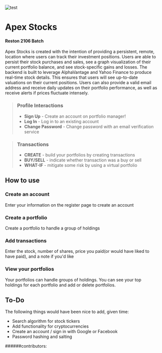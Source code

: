 ![test](https://i.imgur.com/bJmwANo.png)
# Apex Stocks
#### Reston 2106 Batch
Apex Stocks is created with the intention of providing a persistent, remote, location where users can track their investment 
positions. Users are able to persist their stock purchases and sales, see a graph visualization of their current portfolio balance,
and see stock-specific gains and losses. The backend is built to leverage AlphaVantage and Yahoo Finance to produce real-time
stock details. This ensures that users will see up-to-date valuations on their current positions. Users can also provide a valid
email address and receive daily updates on their portfolio performance, as well as receive alerts if prices fluctuate intensely.

> ### Profile Interactions
> * **Sign Up** - Create an account on portfolio manager!
> * **Log In** - Log in to an existing account
> * **Change Password** - Change password with an email verification service

> ### Transactions
> * **CREATE** - build your portfolios by creating transactions
> * **BUY/SELL** - indicate whether transaction was a buy or sell
> * **WHAT-IF** - mitigate some risk by using a virtual portfolio

## How to use
### Create an account
Enter your information on the register page to create an account

### Create a portfolio
Create a portfolio to handle a group of holdings

### Add transactions
Enter the stock, number of shares, price you paid(or would have liked to have paid), and a note if you'd like

### View your portfolios
Your portfolios can handle groups of holdings. You can see your top holdings for each portfolio and add or delete portfolios.


## To-Do

The following things would have been nice to add, given time:
* Search algorithm for stock tickers
* Add functionality for cryptocurrencies
* Create an account / sign in with Google or Facebook
* Password hashing and salting

######contributors: 